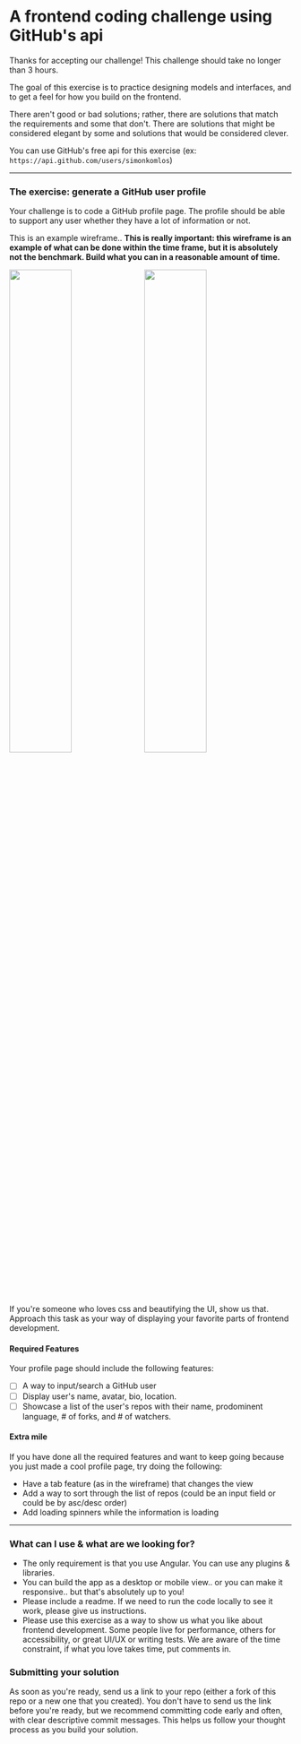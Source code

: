 # A frontend coding challenge using GitHub's api

Thanks for accepting our challenge! This challenge should take no longer than 3 hours.

The goal of this exercise is to practice designing models and interfaces, and to get a feel for how you build on the frontend.

There aren't good or bad solutions; rather, there are solutions that match the requirements and some that don't. There are solutions that might be considered elegant by some and solutions that would be considered clever.

You can use GitHub's free api for this exercise (ex: `https://api.github.com/users/simonkomlos`)

---

### The exercise: generate a GitHub user profile

Your challenge is to code a GitHub profile page. The profile should be able to support any user whether they have a lot of information or not.

This is an example wireframe.. <b>This is really important: this wireframe is an example of what can be done within the time frame, but it is absolutely not the benchmark. Build what you can in a reasonable amount of time. </b>

<img width="47%" src="https://i.imgur.com/DyArdBw.png"> <img width="47%" src="https://i.imgur.com/X7QkpSE.png">

If you're someone who loves css and beautifying the UI, show us that. Approach this task as your way of displaying your favorite parts of frontend development.

#### Required Features

Your profile page should include the following features:

 - [ ] A way to input/search a GitHub user
 - [ ] Display user's name, avatar, bio, location.
 - [ ] Showcase a list of the user's repos with their name, prodominent language, # of forks, and # of watchers.
 
 #### Extra mile
 
 If you have done all the required features and want to keep going because you just made a cool profile page, try doing the following:
 
* Have a tab feature (as in the wireframe) that changes the view
* Add a way to sort through the list of repos (could be an input field or could be by asc/desc order)
* Add loading spinners while the information is loading

---

### What can I use & what are we looking for?

* The only requirement is that you use Angular. You can use any plugins & libraries. 
* You can build the app as a desktop or mobile view.. or you can make it responsive.. but that's absolutely up to you!
* Please include a readme. If we need to run the code locally to see it work, please give us instructions.
* Please use this exercise as a way to show us what you like about frontend development. Some people live for performance, others for accessibility, or great UI/UX or writing tests. We are aware of the time constraint, if what you love takes time, put comments in.

### Submitting your solution

As soon as you're ready, send us a link to your repo (either a fork of this repo or a new one that you created). You don't have to send us the link before you're ready, but we recommend committing code early and often, with clear descriptive commit messages. This helps us follow your thought process as you build your solution.
